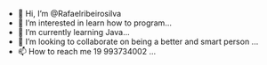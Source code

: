 - 👋 Hi, I’m @Rafaelribeirosilva
- 👀 I’m interested in learn how to program...
- 🌱 I’m currently learning Java...
- 💞️ I’m looking to collaborate on being a better and smart person ...
- 📫 How to reach me 19 993734002 ...

<!---
Rafaelribeirosilva/Rafaelribeirosilva is a ✨ special ✨ repository because its `README.md` (this file) appears on your GitHub profile.
You can click the Preview link to take a look at your changes.
--->
